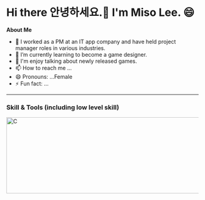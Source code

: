 # Hi there 안녕하세요.👋 I'm Miso Lee. 😄

**About Me**
- 👀 I worked as a PM at an IT app company and have held project manager roles in various industries.
- 🌱 I’m currently learning to become a game designer.
- 💞️ I'm enjoy talking about newly released games.
- 📫 How to reach me ...
- 😄 Pronouns: ...Female
- ⚡ Fun fact: ...


<hr>

### Skill & Tools (including low level skill)

<p align="left">
 <img src=https://raw.githubusercontent.com/misolee-IT/misolee/main/images/%E1%84%90%E1%85%AE%E1%86%AF%E1%84%89%E1%85%A1%E1%84%8B%E1%85%AD%E1%86%BC.png?token=GHSAT0AAAAAACVDPIQ5572PV4V2R4ASWME4ZU5BBXQ alt="C" width="900" height="200"/>
</p>


<!---
misolee-IT/misolee-IT is a ✨ special ✨ repository because its `README.md` (this file) appears on your GitHub profile.
You can click the Preview link to take a look at your changes.
--->

